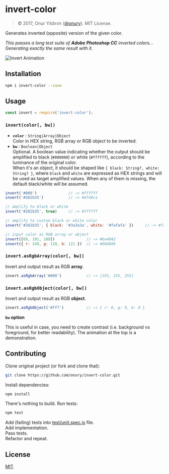 # invert-color

> © 2017, Onur Yıldırım ([@onury](https://github.com/onury)). MIT License.

Generates inverted (opposite) version of the given color. 

_This passes a long test suite of **Adobe Photoshop CC** inverted colors...   
Generating exactly the same result with it._

![Invert Animation](https://github.com/onury/invert-color/blob/master/test/anim/invert-animation.gif?raw=true)

## Installation

```sh
npm i invert-color --save
```

## Usage

```js
const invert = require('invert-color');
```

### `invert(color[, bw])`

- **`color`** : `String|Array|Object`  
Color in HEX string, RGB array or RGB object to be inverted.  
- **`bw`** : `Boolean|Object`  
Optional. A boolean value indicating whether the output should be amplified to black (`#000000`) or white (`#ffffff`), according to the luminance of the original color.  
When it's an object, it should be shaped like `{ black: String?, white: String? }`,
where `black` and `white` are expressed as HEX strings and will be used as target
amplified values. When any of them is missing, the default black/white will be assumed.


```js
invert('#000')              // —> #ffffff
invert('#282b35')           // —> #d7d4ca

// amplify to black or white
invert('#282b35', true)     // —> #ffffff

// amplify to custom black or white color
invert('#282b35', { black: '#3a3a3a', white: '#fafafa' })     // —> #fafafa

// input color as RGB array or object
invert([69, 191, 189])              // —> #ba4042
invert({ r: 249, g: 119, b: 121 })  // —> #068886
```

### `invert.asRgbArray(color[, bw])`
Invert and output result as RGB **array**.

```js
invert.asRgbArray('#000')           // —> [255, 255, 255]
```

### `invert.asRgbObject(color[, bw])`
Invert and output result as RGB **object**.

```js
invert.asRgbObject('#fff')          // —> { r: 0, g: 0, b: 0 }
```

**`bw` option**

 This is useful in case, you need to create contrast (i.e. background vs foreground, for better readability). The animation at the top is a demonstration.

## Contributing

Clone original project (or fork and clone that):

```sh
git clone https://github.com/onury/invert-color.git
```

Install dependencies:

```sh
npm install
```

There's nothing to build. Run tests:

```sh
npm test
```

Add (failing) tests into [test/unit.spec.js](test/unit.spec.js) file.  
Add implementation.  
Pass tests.  
Refactor and repeat.

## License

[MIT][license].


[license]:https://github.com/onury/{{github-repo}}/blob/master/LICENSE
[fiddle]:http://jsfiddle.net/onury/uof868n4
[boxes]:http://jsfiddle.net/onury/uof868n4/embedded/result
[so]:https://stackoverflow.com/a/3943023/112731
[mransom]:https://stackoverflow.com/users/5987/mark-ransom
